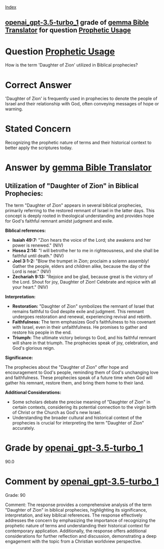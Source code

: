
[Index](../../../../index.md)
## [openai_gpt-3.5-turbo_1](../../../grading_models/openai_gpt-3.5-turbo_1.md) grade of [gemma Bible Translator](../../../answering_models/gemma_Bible_Translator.md) for question [Prophetic Usage](../../../questions/Prophetic_Usage.md)

# Question [Prophetic Usage](../../../questions/Prophetic_Usage.md)
How is the term 'Daughter of Zion' utilized in Biblical prophecies?

# Correct Answer
'Daughter of Zion' is frequently used in prophecies to denote the people of Israel and their relationship with God, often conveying messages of hope or warning.

# Stated Concern
Recognizing the prophetic nature of terms and their historical context to better apply the scriptures today.

# Answer by [gemma Bible Translator](../../../answering_models/gemma_Bible_Translator.md)
## Utilization of "Daughter of Zion" in Biblical Prophecies:

The term "Daughter of Zion" appears in several biblical prophecies, primarily referring to the restored remnant of Israel in the latter days. This concept is deeply rooted in theological understanding and provides hope for God's faithful remnant amidst judgment and exile.

**Biblical references:**

* **Isaiah 49:7:** "Zion hears the voice of the Lord; she awakens and her power is renewed." (NIV)
* **Hosea 2:14:** "I will betrothe her to me in righteousness, and she shall be faithful until death." (NIV)
* **Joel 3:1-2:** "Blow the trumpet in Zion; proclaim a solemn assembly! Gather the people, elders and children alike, because the day of the Lord is near." (NIV)
* **Zechariah 9:13:** "Rejoice and be glad, because great is the victory of the Lord. Shout for joy, Daughter of Zion! Celebrate and rejoice with all your heart." (NIV)

**Interpretation:**

* **Restoration:** "Daughter of Zion" symbolizes the remnant of Israel that remains faithful to God despite exile and judgment. This remnant undergoes restoration and renewal, experiencing revival and rebirth.
* **Faithfulness:** The term emphasizes God's faithfulness to his covenant with Israel, even in their unfaithfulness. He promises to gather and restore his people in the end.
* **Triumph:** The ultimate victory belongs to God, and his faithful remnant will share in that triumph. The prophecies speak of joy, celebration, and God's glorious reign.

**Significance:**

The prophecies about the "Daughter of Zion" offer hope and encouragement to God's people, reminding them of God's unchanging love and faithfulness. These prophecies speak of a future time when God will gather his remnant, restore them, and bring them home to their land.

**Additional Considerations:**

* Some scholars debate the precise meaning of "Daughter of Zion" in certain contexts, considering its potential connection to the virgin birth of Christ or the Church as God's new Israel.
* Understanding the broader cultural and historical context of the prophecies is crucial for interpreting the term "Daughter of Zion" accurately.

# Grade by [openai_gpt-3.5-turbo_1](../../../grading_models/openai_gpt-3.5-turbo_1.md)
90.0

# Comment by [openai_gpt-3.5-turbo_1](../../../grading_models/openai_gpt-3.5-turbo_1.md)
Grade: 90

Comment: The response provides a comprehensive analysis of the term "Daughter of Zion" in biblical prophecies, highlighting its significance, interpretation, and key biblical references. The response effectively addresses the concern by emphasizing the importance of recognizing the prophetic nature of terms and understanding their historical context for contemporary application. Additionally, the response offers additional considerations for further reflection and discussion, demonstrating a deep engagement with the topic from a Christian worldview perspective.
